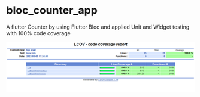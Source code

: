 # bloc_counter_app

A flutter Counter by using Flutter Bloc and applied Unit and Widget testing with 100% code coverage

<img src="https://github.com/JaveedIshaq/bloc-counter-with-testing/blob/main/100-percent-code-coverage.png?raw=true">

